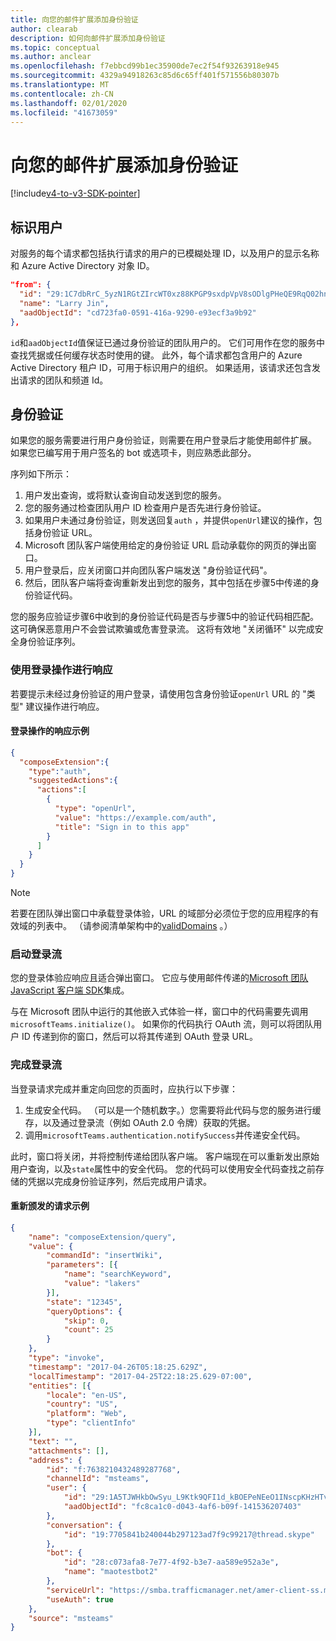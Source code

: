```yaml
---
title: 向您的邮件扩展添加身份验证
author: clearab
description: 如何向邮件扩展添加身份验证
ms.topic: conceptual
ms.author: anclear
ms.openlocfilehash: f7ebbcd99b1ec35900de7ec2f54f93263918e945
ms.sourcegitcommit: 4329a94918263c85d6c65ff401f571556b80307b
ms.translationtype: MT
ms.contentlocale: zh-CN
ms.lasthandoff: 02/01/2020
ms.locfileid: "41673059"
---
```

# <a name="add-authentication-to-your-messaging-extension"></a>向您的邮件扩展添加身份验证

[!include[v4-to-v3-SDK-pointer](~/includes/v4-to-v3-pointer-me.md)]

## <a name="identify-the-user"></a>标识用户

对服务的每个请求都包括执行请求的用户的已模糊处理 ID，以及用户的显示名称和 Azure Active Directory 对象 ID。

```json
"from": {
  "id": "29:1C7dbRrC_5yzN1RGtZIrcWT0xz88KPGP9sxdpVpV8sODlgPHeQE9RqQ02hnpuKzy6zZ-AaZx6swUOMj_Dsdse3TQ4sIaeebbFBF-VgjJy_nY",
  "name": "Larry Jin",
  "aadObjectId": "cd723fa0-0591-416a-9290-e93ecf3a9b92"
},
```

`id`和`aadObjectId`值保证已通过身份验证的团队用户的。 它们可用作在您的服务中查找凭据或任何缓存状态时使用的键。 此外，每个请求都包含用户的 Azure Active Directory 租户 ID，可用于标识用户的组织。 如果适用，该请求还包含发出请求的团队和频道 Id。

## <a name="authentication"></a>身份验证

如果您的服务需要进行用户身份验证，则需要在用户登录后才能使用邮件扩展。 如果您已编写用于用户签名的 bot 或选项卡，则应熟悉此部分。

序列如下所示：

1. 用户发出查询，或将默认查询自动发送到您的服务。
2. 您的服务通过检查团队用户 ID 检查用户是否先进行身份验证。
3. 如果用户未通过身份验证，则发送回复`auth` ，并提供`openUrl`建议的操作，包括身份验证 URL。
4. Microsoft 团队客户端使用给定的身份验证 URL 启动承载你的网页的弹出窗口。
5. 用户登录后，应关闭窗口并向团队客户端发送 "身份验证代码"。
6. 然后，团队客户端将查询重新发出到您的服务，其中包括在步骤5中传递的身份验证代码。

您的服务应验证步骤6中收到的身份验证代码是否与步骤5中的验证代码相匹配。 这可确保恶意用户不会尝试欺骗或危害登录流。 这将有效地 "关闭循环" 以完成安全身份验证序列。

### <a name="respond-with-a-sign-in-action"></a>使用登录操作进行响应

若要提示未经过身份验证的用户登录，请使用包含身份验证`openUrl` URL 的 "类型" 建议操作进行响应。

#### <a name="response-example-for-a-sign-in-action"></a>登录操作的响应示例

```json
{
  "composeExtension":{
    "type":"auth",
    "suggestedActions":{
      "actions":[
        {
          "type": "openUrl",
          "value": "https://example.com/auth",
          "title": "Sign in to this app"
        }
      ]
    }
  }
}
```

> [!NOTE]
> 若要在团队弹出窗口中承载登录体验，URL 的域部分必须位于您的应用程序的有效域的列表中。 （请参阅清单架构中的[validDomains](~/resources/schema/manifest-schema.md#validdomains) 。）

### <a name="start-the-sign-in-flow"></a>启动登录流

您的登录体验应响应且适合弹出窗口。 它应与使用邮件传递的[Microsoft 团队 JavaScript 客户端 SDK](/javascript/api/overview/msteams-client)集成。

与在 Microsoft 团队中运行的其他嵌入式体验一样，窗口中的代码需要先调用`microsoftTeams.initialize()`。 如果你的代码执行 OAuth 流，则可以将团队用户 ID 传递到你的窗口，然后可以将其传递到 OAuth 登录 URL。

### <a name="complete-the-sign-in-flow"></a>完成登录流

当登录请求完成并重定向回您的页面时，应执行以下步骤：

1. 生成安全代码。 （可以是一个随机数字。）您需要将此代码与您的服务进行缓存，以及通过登录流（例如 OAuth 2.0 令牌）获取的凭据。
2. 调用`microsoftTeams.authentication.notifySuccess`并传递安全代码。

此时，窗口将关闭，并将控制传递给团队客户端。 客户端现在可以重新发出原始用户查询，以及`state`属性中的安全代码。 您的代码可以使用安全代码查找之前存储的凭据以完成身份验证序列，然后完成用户请求。

#### <a name="reissued-request-example"></a>重新颁发的请求示例

```json
{
    "name": "composeExtension/query",
    "value": {
        "commandId": "insertWiki",
        "parameters": [{
            "name": "searchKeyword",
            "value": "lakers"
        }],
        "state": "12345",
        "queryOptions": {
            "skip": 0,
            "count": 25
        }
    },
    "type": "invoke",
    "timestamp": "2017-04-26T05:18:25.629Z",
    "localTimestamp": "2017-04-25T22:18:25.629-07:00",
    "entities": [{
        "locale": "en-US",
        "country": "US",
        "platform": "Web",
        "type": "clientInfo"
    }],
    "text": "",
    "attachments": [],
    "address": {
        "id": "f:7638210432489287768",
        "channelId": "msteams",
        "user": {
            "id": "29:1A5TJWHkbOwSyu_L9Ktk9QFI1d_kBOEPeNEeO1INscpKHzHTvWfiau5AX_6y3SuiOby-r73dzHJ17HipUWqGPgw",
            "aadObjectId": "fc8ca1c0-d043-4af6-b09f-141536207403"
        },
        "conversation": {
            "id": "19:7705841b240044b297123ad7f9c99217@thread.skype"
        },
        "bot": {
            "id": "28:c073afa8-7e77-4f92-b3e7-aa589e952a3e",
            "name": "maotestbot2"
        },
        "serviceUrl": "https://smba.trafficmanager.net/amer-client-ss.msg/",
        "useAuth": true
    },
    "source": "msteams"
}
```

